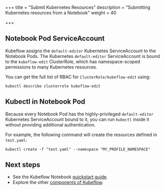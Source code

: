 +++
title = "Submit Kubernetes Resources"
description = "Submitting Kubernetes resources from a Notebook"
weight = 40
                    
+++

## Notebook Pod ServiceAccount

Kubeflow assigns the `default-editor` Kubernetes ServiceAccount to the Notebook Pods.
The Kubernetes `default-editor` ServiceAccount is bound to the `kubeflow-edit` ClusterRole, which has namespace-scoped permissions to many Kubernetes resources.

You can get the full list of RBAC for `ClusterRole/kubeflow-edit` using:
```
kubectl describe clusterrole kubeflow-edit
```

## Kubectl in Notebook Pod

Because every Notebook Pod has the highly-privileged `default-editor` Kubernetes ServiceAccount bound to it, you can run `kubectl` inside it without providing additional authentication.

For example, the following command will create the resources defined in `test.yaml`:

```shell
kubectl create -f "test.yaml" --namespace "MY_PROFILE_NAMESPACE"
```

## Next steps

- See the Kubeflow Notebook [quickstart guide](/docs/components/notebooks/quickstart-guide/).
- Explore the other [components of Kubeflow](/docs/components/).
